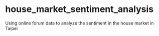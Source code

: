 # house_market_sentiment_analysis
Using online forum data to analyze the sentiment in the house market in Taipei

